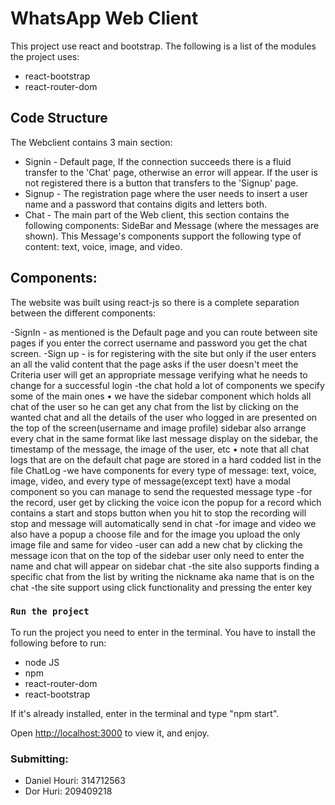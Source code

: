 # WhatsApp Web Client

This project use react and bootstrap.
The following is a list of the modules the project uses:
- react-bootstrap
- react-router-dom

## Code Structure

The Webclient contains 3 main section:
- Signin - Default page, If the connection succeeds there is a fluid transfer to the 'Chat' page, otherwise an error will appear. If the user is not registered there is a button that transfers to the 'Signup' page.
- Signup - The registration page where the user needs to insert a user name and a password that contains digits and letters both.
- Chat - The main part of the Web client, this section contains the following components: SideBar and Message (where the messages are shown). This Message's components support the following type of content: text, voice, image, and video.

## Components:
The website was built using react-js so there is a complete separation between the different components:

-SignIn - as mentioned is the Default page and you can route between site pages if you enter the correct username and password you get the chat screen.
-Sign up - is for registering with the site but only if the user enters an all the valid content that the page asks if the user doesn't meet the Criteria user will get an appropriate message verifying what he needs to change for a successful login -the chat hold a lot of components we specify some of the main ones
•	we have the sidebar component which holds all chat of the user so he can get any chat from the list by clicking on the wanted chat and all the details of the user who logged in are presented on the top of the screen(username and image profile) sidebar also arrange every chat in the same format like last message display on the sidebar, the timestamp of the message, the image of the user, etc
•	note that all chat logs that are on the default chat page are stored in a hard codded list in the file ChatLog -we have components for every type of message: text, voice, image, video, and every type of message(except text) have a modal component so you can manage to send the requested message type -for the record, user get by clicking the voice icon the popup for a record which contains a start and stops button when you hit to stop the recording will stop and message will automatically send in chat -for image and video we also have a popup a choose file and for the image you upload the only image file and same for video -user can add a new chat by clicking the message icon that on the top of the sidebar user only need to enter the name and chat will appear on sidebar chat -the site also supports finding a specific chat from the list by writing the nickname aka name that is on the chat -the site support using click functionality and pressing the enter key

### `Run the project`
To run the project you need to enter in the terminal. You have to install the following before to run:
* node JS
* npm 
* react-router-dom
* react-bootstrap

If it's already installed, enter in the terminal and type "npm start".

Open [http://localhost:3000](http://localhost:3000) to view it, and enjoy.

### Submitting:
- Daniel Houri: 314712563
- Dor Huri: 209409218
